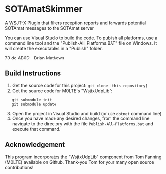 # SOTAmatSkimmer

A WSJT-X Plugin that filters reception reports and forwards potential SOTAmat messages to the SOTAmat server

You can use Visual Studio to build the code.
To publish all platforms, use a command line tool and the "Publish-All_Platforms.BAT" file on Windows. It will create the executables in a "Publish" folder.

73 de AB6D - Brian Mathews

## Build Instructions

1. Get the source code for this project: `git clone [this repository]`
2. Get the source code for M0LTE's "WsjtxUdpLib":

```
   git submodule init
   git submodule update
```

3. Open the project in Visual Studio and build (or use `dotnet` command line)
4. Once you have made any desired changes, from the command line navigate to the directory with the file `Publish-All-Platforms.bat` and execute that command.

## Acknowledgement

This program incorporates the "WsjtxUdpLib" component from Tom Fanning (M0LTE) available on Github. Thank-you Tom for your many open source contributions!
